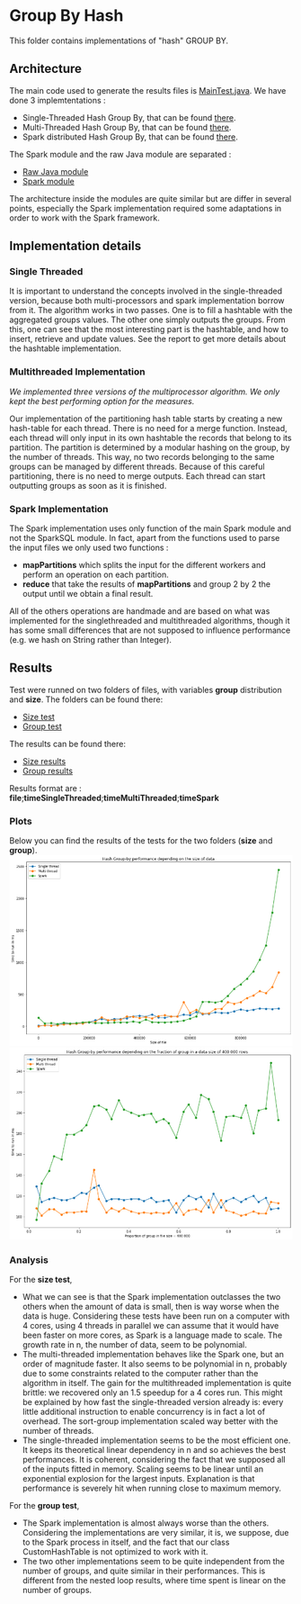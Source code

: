 # Group By Hash
This folder contains implementations of "hash" GROUP BY. 

## Architecture
The main code used to generate the results files is [MainTest.java](final/src/main/java/MainTest.java).
We have done 3 implemtentations :
 - Single-Threaded Hash Group By, that can be found [there](final/src/main/java/raw_java/HashGroupBySingle.java).
 - Multi-Threaded Hash Group By, that can be found  [there](final/src/main/java/raw_java/PartitioningHashGroupBy.java).
 - Spark distributed Hash Group By, that can be found [there](final/src/main/java/spark/HashGroupBySpark.java).
 
 The Spark module and the raw Java module are separated :
  - [Raw Java module](final/src/main/java/raw_java)
  - [Spark module](final/src/main/java/spark)
  
The architecture inside the modules are quite similar but are differ in several points, especially the Spark implementation required some adaptations in order to work with the Spark framework.

## Implementation details
### Single Threaded
It is important to understand the concepts involved in the single-threaded version, because both multi-processors and spark implementation borrow from it. The algorithm works in two passes. One is to fill a hashtable with the aggregated groups values. The other one simply outputs the groups. From this, one can see that the most interesting part is the hashtable, and how to insert, retrieve and update values. See the report to get more details about the hashtable implementation.

### Multithreaded Implementation
*We implemented three versions of the multiprocessor algorithm. We only kept the best performing option for the measures.*

Our implementation of the partitioning hash table starts by creating a new hash-table for each thread. There is no need for a merge function. Instead, each thread will only input in its own hashtable the records that belong to its partition. The partition is determined by a modular hashing on the group, by the number of threads. This way, no two records belonging to the same groups can be managed by different threads. 
Because of this careful partitioning, there is no need to merge outputs. Each thread can start outputting groups as soon as it is finished.

### Spark Implementation
The Spark implementation uses only function of the main Spark module and not the SparkSQL module.
In fact, apart from the functions used to parse the input files we only used two functions :
- **mapPartitions** which splits the input for the different workers and perform an operation on each partition. 
- **reduce** that take the results of **mapPartitions** and group 2 by 2 the output until we obtain a final result.

All of the others operations are handmade and are based on what was implemented for the singlethreaded and multithreaded algorithms, though it has some small differences that are not supposed to influence performance (e.g. we hash on String rather than Integer).

## Results

Test were runned on two folders of files, with variables **group** distribution and **size**.
The folders can be found there:
 - [Size test](/dataGen/size)
 - [Group test](/dataGen/group)
 
 The results can be found there:
 - [Size results](final/result_size.csv)
 - [Group results](final/result_group.csv)
 
 Results format are : **file**;**timeSingleThreaded**;**timeMultiThreaded**;**timeSpark**
 
 ### Plots
Below you can find the results of the tests for the two folders (**size** and **group**).
 ![](img/size.png)
 ![](img/group.png)

### Analysis
For the **size test**, 
 - What we can see is that the Spark implementation outclasses the two others when the amount of data is small, then is way worse when the data is huge. Considering these tests have been run on a computer with 4 cores, using 4 threads in parallel we can assume that it would have been faster on more cores, as Spark is a language made to scale. The growth rate in n, the number of data, seem to be polynomial.
 - The multi-threaded implementation behaves like the Spark one, but an order of magnitude faster. It also seems to be polynomial in n, probably due to some constraints related to the computer rather than the algorithm in itself. The gain for the multithreaded implementation is quite brittle: we recovered only an 1.5 speedup for a 4 cores run. This might be explained by how fast the single-threaded version already is: every little additional instruction to enable concurrency is in fact a lot of overhead. The sort-group implementation scaled way better with the number of threads.
 - The single-threaded implementation seems to be the most efficient one. It keeps its theoretical linear dependency in n and so achieves the best performances. It is coherent, considering the fact that we supposed all of the inputs fitted in memory. Scaling seems to be linear until an exponential explosion for the largest inputs. Explanation is that performance is severely hit when running close to maximum memory. 


For the **group test**, 
 - The Spark implementation is almost always worse than the others. Considering the implementations are very similar, it is, we suppose, due to the Spark process in itself, and the fact that our class CustomHashTable is not optimized to work with it.
 - The two other implementations seem to be quite independent from the number of groups, and quite similar in their performances. This is different from the nested loop results, where time spent is linear on the number of groups.


